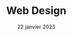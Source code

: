 ---
layout: post
title: 'Web Design'
caption: Offrez une expérience unique pour vos visiteurs
description: >
  Soignez l'organisation d'un site web et son contenu 
date: 22 janvier 2023
image: 
  path: /assets/img/services/cover-web-design.jpg
  srcset: 
    1920w: /assets/img/services/cover-web-design.jpg
    960w:  /assets/img/services/cover-web-design@0,5x.jpg

links:
  - title: Plus d'informations
    url: /contact
accent_color: '#4fb1ba'
accent_image:
theme_color: '#193747'
sitemap: false
---